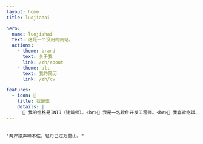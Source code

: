 ```yaml
---
layout: home
title: luojiahai

hero:
  name: luojiahai
  text: 这是一个没用的网站。
  actions:
    - theme: brand
      text: 关于我
      link: /zh/about
    - theme: alt
      text: 我的简历
      link: /zh/cv

features:
  - icon: 🐷
    title: 我是谁
    details: |
      🤗 我的性格是INTJ（建筑师）。<br>🔭 我是一名软件开发工程师。<br>🌱 我喜欢吃饭、做饭、逛超市。<br>📫 如果联系我：luo[at]jiahai.co
---
```


##

```ts:line-numbers
"两岸猿声啼不住，轻舟已过万重山。"
```
